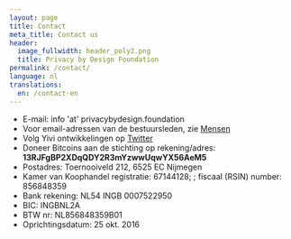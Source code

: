```yaml
---
layout: page
title: Contact
meta_title: Contact us
header:
  image_fullwidth: header_poly2.png
  title: Privacy by Design Foundation
permalink: /contact/
language: nl
translations:
  en: /contact-en
---
```


 * E-mail: info 'at' privacybydesign.foundation
 * Voor email-adressen van de bestuursleden, zie [Mensen](/mensen)
 * Volg Yivi ontwikkelingen op [Twitter](https://twitter.com/IRMA_privacy)
 * Doneer Bitcoins aan de stichting op rekening/adres: **13RJFgBP2XDqQDY2R3mYzwwUqwYX56AeM5**
 * Postadres: Toernooiveld 212, 6525 EC Nijmegen
 * Kamer van Koophandel registratie: 67144128; ; fiscaal (RSIN) number: 856848359
 * Bank rekening: NL54 INGB 0007522950
 * BIC: INGBNL2A
 * BTW nr: NL856848359B01
 * Oprichtingsdatum: 25 okt. 2016

